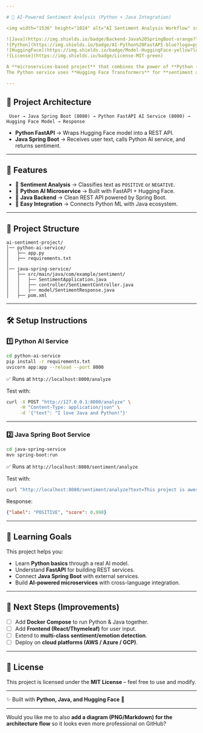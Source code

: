 ```yaml
---

# 🤖 AI-Powered Sentiment Analysis (Python + Java Integration)

<img width="1536" height="1024" alt="AI Sentiment Analysis Workflow" src="https://github.com/user-attachments/assets/9c8adbc2-7663-44f1-838c-32d082a00873" />

![Java](https://img.shields.io/badge/Backend-Java%20SpringBoot-orange?logo=java\&logoColor=white)
![Python](https://img.shields.io/badge/AI-Python%20FastAPI-blue?logo=python\&logoColor=white)
![HuggingFace](https://img.shields.io/badge/Model-HuggingFace-yellow?logo=huggingface\&logoColor=white)
![License](https://img.shields.io/badge/License-MIT-green)

A **microservices-based project** that combines the power of **Python (AI)** with **Java (Spring Boot)**.
The Python service uses **Hugging Face Transformers** for **sentiment analysis**, while the Java service provides an API layer that interacts with it.

---
```


## 📌 Project Architecture

```
 User → Java Spring Boot (8080) → Python FastAPI AI Service (8000) → Hugging Face Model → Response
```

* **Python FastAPI** → Wraps Hugging Face model into a REST API.
* **Java Spring Boot** → Receives user text, calls Python AI service, and returns sentiment.

---

## 🚀 Features

* 🔹 **Sentiment Analysis** → Classifies text as `POSITIVE` or `NEGATIVE`.
* 🔹 **Python AI Microservice** → Built with FastAPI + Hugging Face.
* 🔹 **Java Backend** → Clean REST API powered by Spring Boot.
* 🔹 **Easy Integration** → Connects Python ML with Java ecosystem.

---

## 📂 Project Structure

```
ai-sentiment-project/
│── python-ai-service/
│   ├── app.py
│   ├── requirements.txt
│
│── java-spring-service/
│   ├── src/main/java/com/example/sentiment/
│   │   ├── SentimentApplication.java
│   │   ├── controller/SentimentController.java
│   │   ├── model/SentimentResponse.java
│   ├── pom.xml
```

---

## 🛠️ Setup Instructions

### 1️⃣ Python AI Service

```bash
cd python-ai-service
pip install -r requirements.txt
uvicorn app:app --reload --port 8000
```

✅ Runs at `http://localhost:8000/analyze`

Test with:

```bash
curl -X POST "http://127.0.0.1:8000/analyze" \
     -H "Content-Type: application/json" \
     -d '{"text": "I love Java and Python!"}'
```

---

### 2️⃣ Java Spring Boot Service

```bash
cd java-spring-service
mvn spring-boot:run
```

✅ Runs at `http://localhost:8080/sentiment/analyze`

Test with:

```bash
curl "http://localhost:8080/sentiment/analyze?text=This project is awesome!"
```

Response:

```json
{"label": "POSITIVE", "score": 0.998}
```

---

## 📖 Learning Goals

This project helps you:

* Learn **Python basics** through a real AI model.
* Understand **FastAPI** for building REST services.
* Connect **Java Spring Boot** with external services.
* Build **AI-powered microservices** with cross-language integration.

---

## 🐳 Next Steps (Improvements)

* [ ] Add **Docker Compose** to run Python & Java together.
* [ ] Add **Frontend (React/Thymeleaf)** for user input.
* [ ] Extend to **multi-class sentiment/emotion detection**.
* [ ] Deploy on **cloud platforms (AWS / Azure / GCP)**.

---

## 📜 License

This project is licensed under the **MIT License** – feel free to use and modify.

---

✨ Built with **Python, Java, and Hugging Face** 🚀

---

Would you like me to also **add a diagram (PNG/Markdown) for the architecture flow** so it looks even more professional on GitHub?
